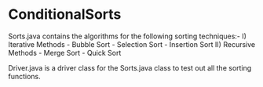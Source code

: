 # ConditionalSorts 
Sorts.java contains the algorithms for the following sorting techniques:-
I) Iterative Methods
      - Bubble Sort
      - Selection Sort
      - Insertion Sort
II) Recursive Methods
      - Merge Sort
      - Quick Sort

Driver.java is a driver class for the Sorts.java class to test out all the sorting functions.
